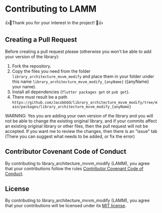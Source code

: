 # Contributing to LAMM

👍🎉Thank you for your interest in the project! 🎉👍

## Creating a Pull Request

Before creating a pull request please (otherwise you won't be able to add your version of the library):

1. Fork the repository.
2. Copy the files you need from the folder `library_architecture_mvvm_modify` and place them in your folder under this name `library_architecture_mvvm_modify_{anyName}` ({anyName} your name).
3. Install all dependencies (`flutter packages get` or `pub get`).
4. There must result be a path `https://github.com/JacobOdd/library_architecture_mvvm_modify/tree/main/packages/library_architecture_mvvm_modify_{anyName}`

WARNING: Yes you are adding your own version of the library and you will not be able to change the existing original library, and if your commits affect an existing original library or other files, then the pull request will not be accepted. If you want me to review the changes, then there is an "issue" tab (There you can suggest what needs to be added, or fix the error)

## Contributor Covenant Code of Conduct

By contributing to library_architecture_mvvm_modify (LAMM), you agree that your contributions follow the rules [Contributor Covenant Code of Conduct](CODE_OF_CONDUCT.md).

## License

By contributing to library_architecture_mvvm_modify (LAMM), you agree that your contributions will be licensed
under its [MIT license](LICENSE).
